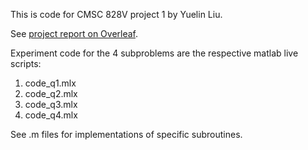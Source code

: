 This is code for CMSC 828V project 1 by Yuelin Liu.

See [project report on Overleaf](https://www.overleaf.com/read/nyqrktfhhbvj).

Experiment code for the 4 subproblems are the respective matlab live scripts:
1. code_q1.mlx
2. code_q2.mlx
3. code_q3.mlx
4. code_q4.mlx

See .m files for implementations of specific subroutines.
